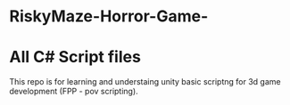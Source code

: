 # RiskyMaze-Horror-Game-
# All C# Script files
This repo is for learning and understaing unity basic scriptng for 3d game development (FPP - pov scripting).
